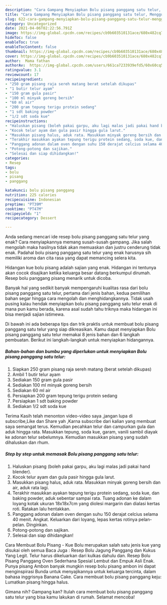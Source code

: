 ```yaml
---
description: "Cara Gampang Menyiapkan Bolu pisang panggang satu telur, Menggugah Selera"
title: "Cara Gampang Menyiapkan Bolu pisang panggang satu telur, Menggugah Selera"
slug: 622-cara-gampang-menyiapkan-bolu-pisang-panggang-satu-telur-menggugah-selera
category: Uncategorized
date: 2021-04-06T02:22:56.791Z
image: https://img-global.cpcdn.com/recipes/cb9b603510131ace/680x482cq70/bolu-pisang-panggang-satu-telur-foto-resep-utama.jpg
hideToc: false
enableToc: true
enableTocContent: false
thumbnail: https://img-global.cpcdn.com/recipes/cb9b603510131ace/680x482cq70/bolu-pisang-panggang-satu-telur-foto-resep-utama.jpg
cover: https://img-global.cpcdn.com/recipes/cb9b603510131ace/680x482cq70/bolu-pisang-panggang-satu-telur-foto-resep-utama.jpg
author:  Mama fathan
authorAv:  https://img-global.cpcdn.com/users/661ca7233939efd5/60x60cq50/avatar.jpg
ratingvalue: 3.1
reviewcount: 17
recipeingredient:
- "250 gram pisang raja sereh matang berat setelah dikupas"
- "1 butir telur ayam"
- "150 gram gula pasir"
- "100 ml minyak goreng bersih"
- "60 ml air"
- "200 gram tepung terigu protein sedang"
- "1 sdt baking powder"
- "1/2 sdt soda kue"
recipeinstructions:
- "Haluskan pisang (boleh pakai garpu, aku lagi malas jadi pakai hand blender)."
- "Kocok telur ayam dan gula pasir hingga gula larut."
- "Masukkan pisang halus, aduk rata. Masukkan minyak goreng bersih dan air, aduk rata lagi."
- "Terakhir masukkan ayakan tepung terigu protein sedang, soda kue, dan baking powder, aduk sebentar sampai rata. Tuang adonan ke dalam loyang kotak ukuran 18x18x7cm yang diolesi margarin dan dialasi kertas roti. Ratakan lalu hentakkan."
- "Panggang adonan dalam oven dengan suhu 150 derajat celcius selama 40 menit. Angkat. Keluarkan dari loyang, lepas kertas rotinya pelan-pelan. Dinginkan."
- "Potong-potong dan sajikan."
- "Selesai dan siap dihidangkan!"
categories:
- Resep
tags:
- bolu
- pisang
- panggang

katakunci: bolu pisang panggang 
nutrition: 225 calories
recipecuisine: Indonesian
preptime: "PT39M"
cooktime: "PT47M"
recipeyield: "1"
recipecategory: Dessert

---
```



Anda sedang mencari ide resep bolu pisang panggang satu telur yang enak? Cara menyiapkannya memang susah-susah gampang. Jika salah mengolah maka hasilnya tidak akan memuaskan dan justru cenderung tidak enak. Padahal bolu pisang panggang satu telur yang enak harusnya sih memiliki aroma dan cita rasa yang dapat memancing selera kita.


Hidangan kue bolu pisang adalah sajian yang enak. Hidangan ini tentunya akan cocok disajikan ketika keluarga besar datang berkumpul dirumah. Resep bolu panggang pisang menarik untuk dicoba.

Banyak hal yang sedikit banyak mempengaruhi kualitas rasa dari bolu pisang panggang satu telur, pertama dari jenis bahan, kedua pemilihan bahan segar hingga cara mengolah dan menghidangkannya. Tidak usah pusing kalau hendak menyiapkan bolu pisang panggang satu telur enak di mana pun kamu berada, karena asal sudah tahu triknya maka hidangan ini bisa menjadi sajian istimewa.


Di bawah ini ada beberapa tips dan trik praktis untuk membuat bolu pisang panggang satu telur yang siap dikreasikan. Kamu dapat menyiapkan Bolu pisang panggang satu telur memakai 8 jenis bahan dan 6 langkah pembuatan. Berikut ini langkah-langkah untuk menyiapkan hidangannya.

<!--inarticleads1-->

##### Bahan-bahan dan bumbu yang diperlukan untuk menyiapkan Bolu pisang panggang satu telur:

1. Siapkan 250 gram pisang raja sereh matang (berat setelah dikupas)
1. Ambil 1 butir telur ayam
1. Sediakan 150 gram gula pasir
1. Sediakan 100 ml minyak goreng bersih
1. Sediakan 60 ml air
1. Persiapkan 200 gram tepung terigu protein sedang
1. Persiapkan 1 sdt baking powder
1. Sediakan 1/2 sdt soda kue


Terima Kasih telah menonton video-video saya ,jangan lupa di subscribe,Like dan Share yah ,Karna subscribe dari kalian yang membuat saya semangat terus. Kemudian pecahkan telur dan campurkan gula dan aduk hingga rata. Masukkan tepung, soda kue, garam, vanili sambil diayak ke adonan telur sebelumnya. Kemudian masukkan pisang yang sudah dihaluskan dan rhum. 

<!--inarticleads2-->

##### Step by step untuk memasak Bolu pisang panggang satu telur:

1. Haluskan pisang (boleh pakai garpu, aku lagi malas jadi pakai hand blender).
1. Kocok telur ayam dan gula pasir hingga gula larut.
1. Masukkan pisang halus, aduk rata. Masukkan minyak goreng bersih dan air, aduk rata lagi.
1. Terakhir masukkan ayakan tepung terigu protein sedang, soda kue, dan baking powder, aduk sebentar sampai rata. Tuang adonan ke dalam loyang kotak ukuran 18x18x7cm yang diolesi margarin dan dialasi kertas roti. Ratakan lalu hentakkan.
1. Panggang adonan dalam oven dengan suhu 150 derajat celcius selama 40 menit. Angkat. Keluarkan dari loyang, lepas kertas rotinya pelan-pelan. Dinginkan.
1. Potong-potong dan sajikan.
1. Selesai dan siap dihidangkan!

Cara Membuat Bolu Pisang - Kue Bolu merupakan salah satu jenis kue yang disukai oleh semua Baca Juga : Resep Bolu Jagung Panggang dan Kukus Yang Legit. Telur harus dikeluarkan dari kulkas dahulu dan. Resep Bolu Pisang Panggang Oven Sederhana Spesial Lembut dan Empuk Asli Enak. Punya pisang Ambon banyak mungkin resep bolu pisang ambon ini dapat menginspirasi Bunda untuk menyajikannya untuk keluarga tercinta, dalam bahasa inggrisnya Banana Cake. Cara membuat bolu pisang panggang keju: Lumatkan pisang hingga halus. 

Gimana nih? Gampang kan? Itulah cara membuat bolu pisang panggang satu telur yang bisa kamu lakukan di rumah. Selamat mencoba!
